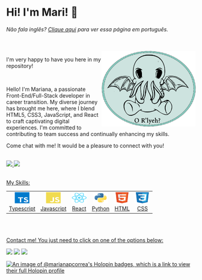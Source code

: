 <h1> Hi! I'm Mari! 👋 </h1>

<h6> Não fala inglês? <a href="https://github.com/marianapcorrea">Clique aqui</a> para ver essa página em português.</h6>
</br>
<div>
<img width="250" align="right" alt="cute-cthulhu" src="https://github.com/marianapcorrea/marianapcorrea/blob/master/cute-cthulhu.png">
</div>
<p> </p>
<p> I'm very happy to have you here in my repository!</p>
</br>
<div>
<p>Hello! I'm Mariana, a passionate Front-End/Full-Stack developer in career transition. My diverse journey has brought me here, where I blend HTML5, CSS3, JavaScript, and React to craft captivating digital experiences. I'm committed to contributing to team success and continually enhancing my skills.</p>
<p>Come chat with me! It would be a pleasure to connect with you!</p>
</div>
</br>


<div>
  <a href="https://github.com/marianapcorrea">
  <img height="180em" src="https://github-readme-stats-marianapcorrea.vercel.app/api?username=marianapcorrea&show_icons=true&theme=midnight-purple&include_all_commits=false&count_private=true"/>
  <img height="180em" src="https://github-readme-stats-marianapcorrea.vercel.app/api/top-langs/?username=marianapcorrea&layout=compact&langs_count=7&theme=midnight-purple&hide=shell"/>
</div>
<div style="display: inline_block"><br>
  <p>My Skills: </p>
  <table>
    <tr>
        <td align="center">  
            <img align="center" alt="Mari-TypeScript" height="30" width="40" src="https://raw.githubusercontent.com/devicons/devicon/master/icons/typescript/typescript-original.svg">
        </td>
        <td align="center">  
            <img align="center" alt="Mari-Js" height="30" width="40" src="https://raw.githubusercontent.com/devicons/devicon/master/icons/javascript/javascript-plain.svg">
        </td>
        <td align="center">  
            <img align="center" alt="Mari-React" height="30" width="40" src="https://raw.githubusercontent.com/devicons/devicon/master/icons/react/react-original.svg">
        </td>
        <td align="center">  
            <img align="center" alt="Mari-Python" height="30" width="40" src="https://raw.githubusercontent.com/devicons/devicon/master/icons/python/python-original.svg">
        </td align="center">
        <td>  
            <img align="center" alt="Mari-HTML" height="30" width="40" src="https://raw.githubusercontent.com/devicons/devicon/master/icons/html5/html5-original.svg">
        </td>
        <td align="center">  
            <img align="center" alt="Mari-CSS" height="30" width="40" src="https://raw.githubusercontent.com/devicons/devicon/master/icons/css3/css3-original.svg">
        </td>
    </tr>
    <tr>
        <td align="center"><span>Typescript</span></td>
        <td align="center"><span>Javascript</span></td>
        <td align="center"><span>React</span></td>
        <td align="center"><span>Python</span></td>
        <td align="center"><span>HTML</span></td>
        <td align="center"><span>CSS</span>
</table>

</div>

 </br>
 </br>
 
<div> 
  <p> Contact me! You just need to click on one of the options below: </p>
  <a href = "mailto:mpcs270391@gmail.com"><img src="https://img.shields.io/badge/-Gmail-%23333?style=for-the-badge&logo=gmail&logoColor=white" target="_blank" alt'mpcs270391@gmail.com'></a>
  <a href="https://www.linkedin.com/in/marianapcorrea/" target="_blank"><img src="https://img.shields.io/badge/-LinkedIn-%230077B5?style=for-the-badge&logo=linkedin&logoColor=white" target="_blank"></a>   
  <a href="https://marianapcorrea.medium.com/" target="_blank"><img src="https://img.shields.io/badge/Medium-%23333?style=for-the-badge&logo=medium&logoColor=white" target="_blank" /></a> 
 

</div>

[![An image of @marianapcorrea's Holopin badges, which is a link to view their full Holopin profile](https://holopin.me/marianapcorrea)](https://holopin.io/@marianapcorrea)

